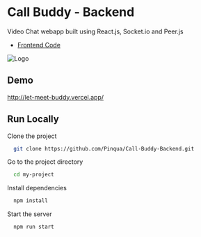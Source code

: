 
# Call Buddy - Backend

Video Chat webapp built using React.js, Socket.io and Peer.js



 - [Frontend Code](https://github.com/srikanthA4/let-meet-buddy-frontend)
 
![Logo](https://call-buddy.vercel.app/static/media/logo.1b0797ca.png)

    
## Demo

http://let-meet-buddy.vercel.app/

  


  
<!-- ## Features

- Progressive Web App (PWA)
- No sign up and sign in needed
- Fully Responsive (android + desktop)
- Instant messaging
- All basic functionalities included like mute and unmute mic,videocam on and off, end call
 -->

## Run Locally

Clone the project

```bash
  git clone https://github.com/Pinqua/Call-Buddy-Backend.git
```

Go to the project directory

```bash
  cd my-project
```

Install dependencies

```bash
  npm install
```

Start the server

```bash
  npm run start
```

  


  
